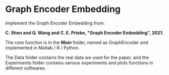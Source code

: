 # Graph Encoder Embedding

Implement the Graph Encoder Embedding from:

**C. Shen and Q. Wang and C. E. Priebe, "Graph Encoder Embedding", 2021.**


The core function is in the **Main** folder, named as GraphEncoder and implemented in Matlab / R / Python. 

The Data folder contains the real data we used for the paper, and the Experiments folder contains various experiments and plots functions in different softwares.
